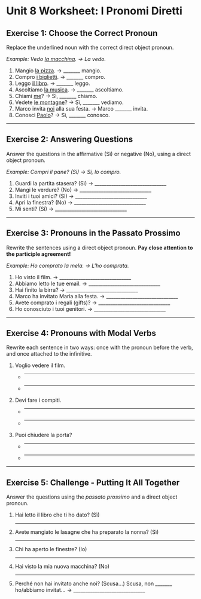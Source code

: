 
# Unit 8 Worksheet: I Pronomi Diretti

## Exercise 1: Choose the Correct Pronoun

Replace the underlined noun with the correct direct object pronoun.

*Example: Vedo <u>la macchina</u>. -> La vedo.*

1.  Mangio <u>la pizza</u>. -> _______ mangio.
2.  Compro <u>i biglietti</u>. -> _______ compro.
3.  Leggo <u>il libro</u>. -> _______ leggo.
4.  Ascoltiamo <u>la musica</u>. -> _______ ascoltiamo.
5.  Chiami <u>me</u>? -> Sì, _______ chiamo.
6.  Vedete <u>le montagne</u>? -> Sì, _______ vediamo.
7.  Marco invita <u>noi</u> alla sua festa. -> Marco _______ invita.
8.  Conosci <u>Paolo</u>? -> Sì, _______ conosco.

---

## Exercise 2: Answering Questions

Answer the questions in the affirmative (Sì) or negative (No), using a direct object pronoun.

*Example: Compri il pane? (Sì) -> Sì, lo compro.*

1.  Guardi la partita stasera? (Sì) -> ______________________________
2.  Mangi le verdure? (No) -> ______________________________
3.  Inviti i tuoi amici? (Sì) -> ______________________________
4.  Apri la finestra? (No) -> ______________________________
5.  Mi senti? (Sì) -> ______________________________

---

## Exercise 3: Pronouns in the Passato Prossimo

Rewrite the sentences using a direct object pronoun. **Pay close attention to the participle agreement!**

*Example: Ho comprato la mela. -> L'ho comprata.*

1.  Ho visto il film. -> ______________________________
2.  Abbiamo letto le tue email. -> ______________________________
3.  Hai finito la birra? -> ______________________________
4.  Marco ha invitato Maria alla festa. -> ______________________________
5.  Avete comprato i regali (gifts)? -> ______________________________
6.  Ho conosciuto i tuoi genitori. -> ______________________________

---

## Exercise 4: Pronouns with Modal Verbs

Rewrite each sentence in two ways: once with the pronoun before the verb, and once attached to the infinitive.

1.  Voglio vedere il film.
    *   ______________________________
    *   ______________________________

2.  Devi fare i compiti.
    *   ______________________________
    *   ______________________________

3.  Puoi chiudere la porta?
    *   ______________________________
    *   ______________________________

---

## Exercise 5: Challenge - Putting It All Together

Answer the questions using the *passato prossimo* and a direct object pronoun.

1.  Hai letto il libro che ti ho dato? (Sì)
    ____________________________________________________
2.  Avete mangiato le lasagne che ha preparato la nonna? (Sì)
    ____________________________________________________
3.  Chi ha aperto le finestre? (Io)
    ____________________________________________________
4.  Hai visto la mia nuova macchina? (No)
    ____________________________________________________
5.  Perché non hai invitato anche noi? (Scusa...)
    Scusa, non _______ ho/abbiamo invitat... -> ______________________________
